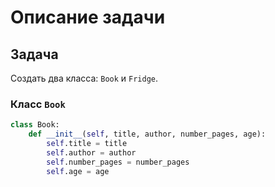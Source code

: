 # Описание задачи

## Задача

Создать два класса: `Book` и `Fridge`.

### Класс `Book`

```python
class Book:
    def __init__(self, title, author, number_pages, age):
        self.title = title
        self.author = author
        self.number_pages = number_pages
        self.age = age
